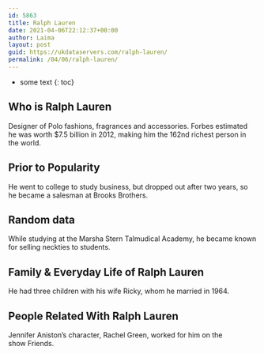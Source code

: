 ```yaml
---
id: 5863
title: Ralph Lauren
date: 2021-04-06T22:12:37+00:00
author: Laima
layout: post
guid: https://ukdataservers.com/ralph-lauren/
permalink: /04/06/ralph-lauren/
---
```


* some text
{: toc}


## Who is Ralph Lauren
                  
                  
                  
Designer of Polo fashions, fragrances and accessories. Forbes estimated he was worth $7.5 billion in 2012, making him the 162nd richest person in the world.
                  
              
            
              
            
                
                
                
## Prior to Popularity
                  
                  
                  
He went to college to study business, but dropped out after two years, so he became a salesman at Brooks Brothers.
                  
              
            
              
            
                
                
                
## Random data
                  
                  
                  
While studying at the Marsha Stern Talmudical Academy, he became known for selling neckties to students.
                  
              
            
              
            
                
                
                
## Family & Everyday Life of Ralph Lauren
                  
                  
                  
He had three children with his wife Ricky, whom he married in 1964.
                  
              
            
              
            
                
                
                
## People Related With Ralph Lauren
                  
                  
                  
Jennifer Aniston&#8217;s character, Rachel Green, worked for him on the show Friends.
                  
              
            
              
            
                
              
            
              
              
            
            
              
            
          
          
          